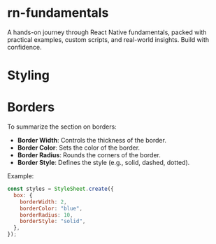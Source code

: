# rn-fundamentals

A hands-on journey through React Native fundamentals, packed with practical examples, custom scripts, and real-world insights. Build with confidence.

# Styling

# Borders

To summarize the section on borders:

- **Border Width**: Controls the thickness of the border.
- **Border Color**: Sets the color of the border.
- **Border Radius**: Rounds the corners of the border.
- **Border Style**: Defines the style (e.g., solid, dashed, dotted).

Example:

```javascript
const styles = StyleSheet.create({
  box: {
    borderWidth: 2,
    borderColor: "blue",
    borderRadius: 10,
    borderStyle: "solid",
  },
});
```

